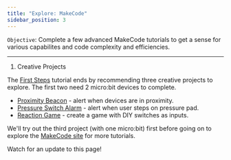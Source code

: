 ```yaml
---
title: "Explore: MakeCode"
sidebar_position: 3
---
```


`Objective`: Complete a few advanced MakeCode tutorials to get a sense for various capabilites and code complexity and efficiencies.

---

1. Creative Projects

The [First Steps](https://www.microbit.org/get-started/first-steps/get-creative/) tutorial ends by recommending three creative projects to explore. The first two need 2 micro:bit devices to complete.
 * [Proximity Beacon](https://www.microbit.org/projects/make-it-code-it/proximity-beacon/?editor=makecode) - alert when devices are in proximity.
 * [Pressure Switch Alarm](https://www.microbit.org/projects/make-it-code-it/pressure-switch-alarm/?editor=makecode) - alert when user steps on pressure pad.
 * [Reaction Game](https://www.microbit.org/projects/make-it-code-it/reaction-game/?editor=makecode) - create a game with DIY switches as inputs.

We'll try out the third project (with one micro:bit) first before going on to explore the [MakeCode site](https://makecode.microbit.org/) for more tutorials.

Watch for an update to this page!